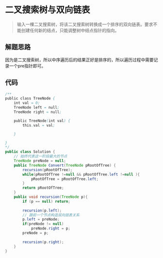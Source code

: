 # 二叉搜索树与双向链表

> 输入一棵二叉搜索树，将该二叉搜索树转换成一个排序的双向链表。要求不能创建任何新的结点，只能调整树中结点指针的指向。

## 解题思路
因为是二叉搜索树，所以中序遍历后的结果正好是排序的，所以遍历过程中需要记录一个pre指针即可。

## 代码

```java
/**
public class TreeNode {
    int val = 0;
    TreeNode left = null;
    TreeNode right = null;

    public TreeNode(int val) {
        this.val = val;

    }

}
*/
public class Solution {
    // 始终代表这一阶段最大的节点
    TreeNode preNode = null;
    public TreeNode Convert(TreeNode pRootOfTree) {
        recursion(pRootOfTree);
        while(pRootOfTree !=null && pRootOfTree.left !=null ){
            pRootOfTree = pRootOfTree.left;
        }
        return pRootOfTree;
    }
    public void recursion(TreeNode p){
        if (p == null) return;
        
        recursion(p.left);
        // 跟前一个节点构造双向链表关系
        p.left = preNode;
        if(preNode != null)
            preNode.right = p;
        preNode = p;
        
        recursion(p.right);
    }
}
```